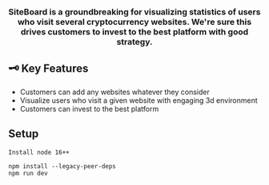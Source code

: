 <h3 align = "center">SiteBoard is a groundbreaking for visualizing statistics of users who visit several cryptocurrency websites. We're sure this drives customers to invest to the best platform with good strategy.</h3>

## 🗝 Key Features

- Customers can add any websites whatever they consider
- Visualize users who visit a given website with engaging 3d environment
- Customers can invest to the best platform

## Setup

```
Install node 16++

npm install --legacy-peer-deps
npm run dev
```

